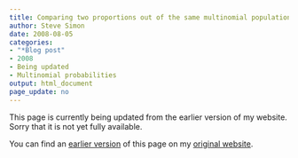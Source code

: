 ```yaml
---
title: Comparing two proportions out of the same multinomial population
author: Steve Simon
date: 2008-08-05
categories:
- "*Blog post"
- 2008
- Being updated
- Multinomial probabilities
output: html_document
page_update: no
---
```


This page is currently being updated from the earlier version of my website. Sorry that it is not yet fully available.

<!---More--->

You can find an [earlier version][sim1] of this page on my [original website][sim2].

[sim1]: http://www.pmean.com/08/TwoProportions.html
[sim2]: http://www.pmean.com/original_site.html
